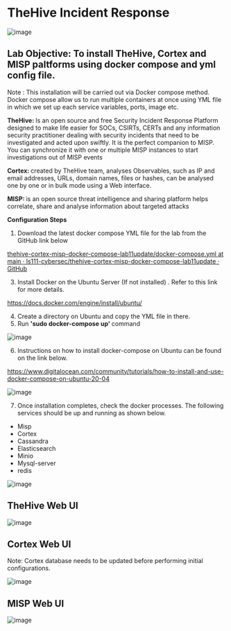 # TheHive Incident Response 
![image](https://github.com/user-attachments/assets/f0ccd7e4-a9c9-4016-9855-f2f3daa38cd4)

<h2> Lab Objective:  
  To install TheHive, Cortex and MISP paltforms using docker compose and yml config file. </h2>

Note : This installation will be carried out via Docker compose method.
Docker compose allow us to run multiple containers at once  using YML file in which we set up each service variables, ports, image etc.

<strong> TheHive: </strong>
Is an open source and free Security Incident Response Platform designed to make life easier for SOCs, CSIRTs, CERTs and any information security practitioner dealing with security incidents that need to be investigated and acted upon swiftly.
It is the perfect companion to MISP. You can synchronize it with one or multiple MISP instances to start investigations out of MISP events

<strong> Cortex: </strong> 
created by TheHive team, analyses Observables, such as IP and email addresses, URLs, domain names, files or hashes, can be analysed one by one or in bulk mode using a Web interface.
 

<strong> MISP: </strong>
is an open source threat intelligence and sharing platform helps correlate, share and analyse information about targeted attacks 

<strong> Configuration Steps </strong>
 
1. Download the latest  docker compose YML file for the lab from the GitHub  link below
    
[thehive-cortex-misp-docker-compose-lab11update/docker-compose.yml at main · ls111-cybersec/thehive-cortex-misp-docker-compose-lab11update · GitHub](https://github.com/ls111-cybersec/thehive-cortex-misp-docker-compose-lab11update/blob/main/docker-compose.yml) 
	
3. Install Docker on the Ubuntu Server (If not installed) . Refer to  this link for more details.

https://docs.docker.com/engine/install/ubuntu/

4. Create a directory on Ubuntu and copy the YML file in there.
5. Run <strong>  'sudo docker-compose  up' </strong> command 

![image](https://github.com/user-attachments/assets/b20a47b6-d21e-4c38-8013-cf97ddf748bb)

6. Instructions on how to install docker-compose on Ubuntu  can be found on the link below.
   
https://www.digitalocean.com/community/tutorials/how-to-install-and-use-docker-compose-on-ubuntu-20-04

![image](https://github.com/user-attachments/assets/0b999b4c-708d-4d0f-a2d2-85fbd72d1bd4)

7. Once installation completes, check the docker processes. The following  services should be up and running as shown below.

* Misp
* Cortex
* Cassandra
* Elasticsearch
* Minio
* Mysql-server
* redis


![image](https://github.com/user-attachments/assets/05a69c80-1d7c-4edb-bb35-37708a66a9b0)

<h2>TheHive Web UI</h2>

![image](https://github.com/user-attachments/assets/ee32f2aa-0ca4-491d-93eb-13b902e1dcde)

<h2>Cortex Web UI</h2>

Note: Cortex database needs to be updated before performing initial configurations. 

![image](https://github.com/user-attachments/assets/5a0573ea-9fb6-4958-918b-a95f65509279)


<h2>MISP Web UI</h2>

![image](https://github.com/user-attachments/assets/503b56ec-d09f-4a03-a1c1-27fcf98ce19c)


